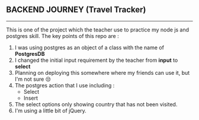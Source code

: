 ## BACKEND JOURNEY (Travel Tracker)
---
This is one of the project which the teacher use to practice my node js and postgres skill.
The key points of this repo are :
1. I was using postgres as an object of a class with the name of **PostgresDB**
2. I changed the initial input requirement by the teacher from **input** to **select**
3. Planning on deploying this somewhere where my friends can use it, but I'm not sure 😒
4. The postgres action that I use including :
   - Select
   - Insert
5. The select options only showing country that has not been visited.
6. I'm using a little bit of jQuery.
